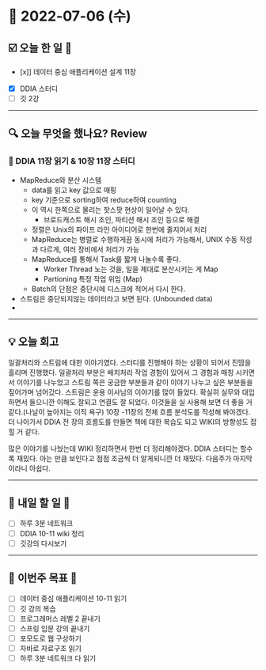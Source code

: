 # 📆 2022-07-06 (수)
## ☑️ 오늘 한 일 📑 
- [x]] 데이터 중심 애플리케이션 설계 11장
- [x] DDIA 스터디
- [ ] 깃 2강 

***

## 🔍️ 오늘 무엇을 했나요? Review
### 📕 DDIA 11장 읽기 & 10장 11장 스터디 
- MapReduce와 분산 시스템
    - data를 읽고 key 값으로 매핑
    - key 기준으로 sorting하여 reduce하여 counting
    - 이 역시 한쪽으로 몰리는 핫스팟 현상이 일어날 수 있다. 
        - 브로드캐스트 해시 조인, 파티션 해시 조인 등으로 해결
    - 정렬은 Unix의 파이프 라인 아이디어로 한번에 줄지어서 처리
    - MapReduce는 병렬로 수행하게끔 동시에 처리가 가능해서, UNIX 수동 작성과 다르게, 여러 장비에서 처리가 가능 
    - MapReduce를 통해서 Task를 짧게 나눌수록 좋다. 
        - Worker Thread 노는 것을, 일을 제대로 분산시키는 게 Map 
        - Partioning 특정 작업 위임 (Map)
    - Batch의 단점은 중단시에 디스크에 적어서 다시 한다. 
- 스트림은 중단되지않는 데이터라고 보면 된다. (Unbounded data)
-

***

## 💡 오늘 회고
일괄처리와 스트림에 대한 이야기였다. 스터디를 진행해야 하는 상황이 되어서 진땀을 흘리며 진행했다. 일괄처리 부분은 배치처리 작업 경험이 있어서 그 경험과 매칭 시키면서 이야기를 나누었고 스트림 쪽은 궁금한 부분들과 같이 이야기 나누고 싶은 부분들을 짚어가며 넘어갔다. 스트림은 윤용 이사님의 이야기를 많이 들었다. 확실히 실무와 대입하면서 들으니깐 이해도 잘되고 연결도 잘 되었다. 이것들을 실 사용해 보면 더 좋을 거 같다.(나날이 높아지는 이직 욕구) 10장 -11장의 전체 흐름 분석도를 작성해 봐야겠다. 더 나아가서 DDIA 전 장의 흐름도를 만들면 책에 대한 복습도 되고 WIKI의 방향성도 잡힐 거 같다.

많은 이야기를 나눴는데 WIKI 정리하면서 한번 더 정리해야겠다. 
DDIA 스터디는 할수록 재밌다. 아는 만큼 보인다고 점점 조금씩 더 알게되니깐 더 재밌다. 다음주가 마지막이라니 아쉽다. 

***

## 🎯 내일 할 일 🎯
- [ ] 하루 3분 네트워크
- [ ] DDIA 10-11 wiki 정리
- [ ] 깃강의 다시보기 

***

## 🏁 이번주 목표 🏁
- [ ] 데이터 중심 애플리케이션 10-11 읽기
- [ ] 깃 강의 복습
- [ ] 프로그래머스 레벨 2 끝내기
- [ ] 스프링 입문 강의 끝내기
- [ ] 포모도로 웹 구상하기 
- [ ] 자바로 자료구조 읽기
- [ ] 하루 3분 네트워크 다 읽기 
